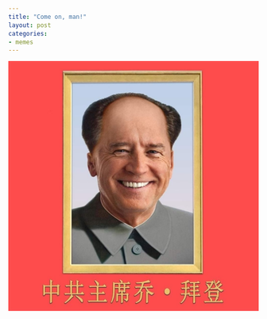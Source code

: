 ```yaml
---
title: "Come on, man!"
layout: post
categories:
- memes
---
```


![Comrade Joe](/assets/img/2020/10/comrade-joe.jpg "Comrade Joe")
